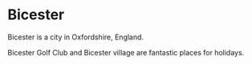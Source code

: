 # Bicester

Bicester is a city in Oxfordshire, England.

Bicester Golf Club and Bicester village are fantastic places for holidays.